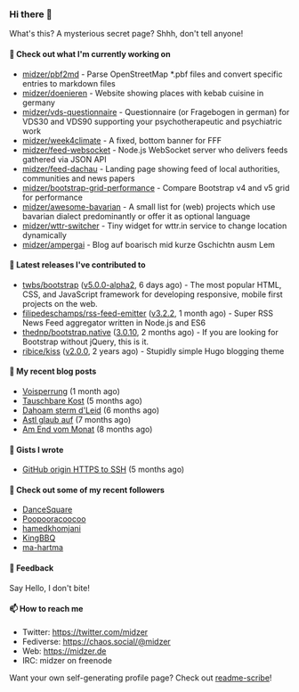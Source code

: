 ### Hi there 👋

What's this? A mysterious secret page? Shhh, don't tell anyone!

#### 🌱 Check out what I'm currently working on

- [midzer/pbf2md](https://github.com/midzer/pbf2md) - Parse OpenStreetMap *.pbf files and convert specific entries to markdown files
- [midzer/doenieren](https://github.com/midzer/doenieren) - Website showing places with kebab cuisine in germany
- [midzer/vds-questionnaire](https://github.com/midzer/vds-questionnaire) - Questionnaire (or Fragebogen in german) for VDS30 and VDS90 supporting your psychotherapeutic and psychiatric work
- [midzer/week4climate](https://github.com/midzer/week4climate) - A fixed, bottom banner for FFF
- [midzer/feed-websocket](https://github.com/midzer/feed-websocket) - Node.js WebSocket server who delivers feeds gathered via JSON API
- [midzer/feed-dachau](https://github.com/midzer/feed-dachau) - Landing page showing feed of local authorities, communities and news papers
- [midzer/bootstrap-grid-performance](https://github.com/midzer/bootstrap-grid-performance) - Compare Bootstrap v4 and v5 grid for performance
- [midzer/awesome-bavarian](https://github.com/midzer/awesome-bavarian) - A small list for (web) projects which use bavarian dialect predominantly or offer it as optional language
- [midzer/wttr-switcher](https://github.com/midzer/wttr-switcher) - Tiny widget for wttr.in service to change location dynamically
- [midzer/ampergai](https://github.com/midzer/ampergai) - Blog auf boarisch mid kurze Gschichtn ausm Lem

#### 🔭 Latest releases I've contributed to

- [twbs/bootstrap](https://github.com/twbs/bootstrap) ([v5.0.0-alpha2](https://github.com/twbs/bootstrap/releases/tag/v5.0.0-alpha2), 6 days ago) - The most popular HTML, CSS, and JavaScript framework for developing responsive, mobile first projects on the web.
- [filipedeschamps/rss-feed-emitter](https://github.com/filipedeschamps/rss-feed-emitter) ([v3.2.2](https://github.com/filipedeschamps/rss-feed-emitter/releases/tag/v3.2.2), 1 month ago) - Super RSS News Feed aggregator written in Node.js and ES6
- [thednp/bootstrap.native](https://github.com/thednp/bootstrap.native) ([3.0.10](https://github.com/thednp/bootstrap.native/releases/tag/3.0.10), 2 months ago) - If you are looking for Bootstrap without jQuery, this is it.
- [ribice/kiss](https://github.com/ribice/kiss) ([v2.0.0](https://github.com/ribice/kiss/releases/tag/v2.0.0), 2 years ago) - Stupidly simple Hugo blogging theme

#### 📜 My recent blog posts

- [Voisperrung](https://ampergai.de/2020/08/001/) (1 month ago)
- [Tauschbare Kost](https://ampergai.de/2020/04/001/) (5 months ago)
- [Dahoam sterm d&#39;Leid](https://ampergai.de/2020/03/001/) (6 months ago)
- [Astl glaub auf](https://ampergai.de/2020/02/001/) (7 months ago)
- [Am End vom Monat](https://ampergai.de/2020/01/002/) (8 months ago)

#### 📓 Gists I wrote

- [GitHub origin HTTPS to SSH](https://gist.github.com/3ceba8ad7d956e02d9e920b121d8d059) (5 months ago)

#### 👯 Check out some of my recent followers

- [DanceSquare](https://github.com/DanceSquare)
- [Poopooracoocoo](https://github.com/Poopooracoocoo)
- [hamedkhomjani](https://github.com/hamedkhomjani)
- [KingBBQ](https://github.com/KingBBQ)
- [ma-hartma](https://github.com/ma-hartma)

#### 💬 Feedback

Say Hello, I don't bite!

#### 📫 How to reach me

- Twitter: https://twitter.com/midzer
- Fediverse: https://chaos.social/@midzer
- Web: https://midzer.de
- IRC: midzer on freenode

Want your own self-generating profile page? Check out [readme-scribe](https://github.com/muesli/readme-scribe)!
